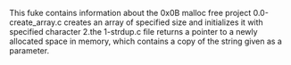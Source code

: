 This fuke contains information about the 0x0B malloc free project
0.0-create_array.c creates an array of specified size and initializes it with specified character
2.the 1-strdup.c file returns a pointer to a newly allocated space in memory, which contains a copy of the string given as a parameter.

